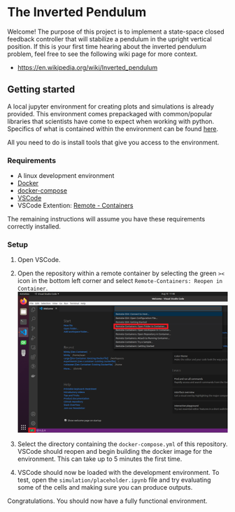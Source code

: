 # The Inverted Pendulum
Welcome! The purpose of this project is to implement a state-space closed feedback controller that will stabilize a pendulum in the upright vertical position.
If this is your first time hearing about the inverted pendulum problem, feel free to see the following wiki page for more context.
- https://en.wikipedia.org/wiki/Inverted_pendulum

## Getting started
A local jupyter environment for creating plots and simulations is already provided. This environment comes prepackaged 
with common/popular libraries that scientists have come to expect when working with python. Specifics of what is contained
within the environment can be found [here](https://jupyter-docker-stacks.readthedocs.io/en/latest/using/selecting.html#jupyter-scipy-notebook).

All you need to do is install tools that give you access to the environment.

### Requirements

 - A linux development environment
 - [Docker](https://docs.docker.com/engine/install/)
 - [docker-compose](https://docs.docker.com/compose/install/)
 - [VSCode](https://code.visualstudio.com/)
 - VSCode Extention: [Remote - Containers](https://marketplace.visualstudio.com/items?itemName=ms-vscode-remote.remote-containers)

The remaining instructions will assume you have these requirements correctly installed.

### Setup
1. Open VSCode.

2. Open the repository within a remote container by selecting the green `><` icon in the bottom left corner and select `Remote-Containers: Reopen in Container`. ![remote container](images/open_remote_container.png)

3. Select the directory containing the `docker-compose.yml` of this repository. VSCode should reopen and begin building the docker image for the environment. This can take up to 5 minutes the first time.

4. VSCode should now be loaded with the development environment. To test, open the `simulation/placeholder.ipynb` file
and try evaluating some of the  cells and making sure you can produce outputs.

Congratulations. You should now have a fully functional environment.